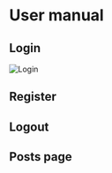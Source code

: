# User manual

## Login
![Login](storage/user-manual-images/welcome-login.png)
## Register
## Logout
## Posts page


